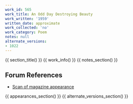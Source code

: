 ```yaml
---
work_id: 565
work_title: An Odd Day Destroying Beauty
work_written: '1959'
written_date: approximate
work_collected: 'no'
work_category: Poem
notes: null
alternate_versions:
- 1022
---
```


{{ section_title() }}
{{ work_info() }}
{{ notes_section() }}
## Forum References
- [Scan of magazine appearance](https://bukowskiforum.com/threads/the-half-moon-no-1-summer-1959.8737/)

{{ appearances_section() }}
{{ alternate_versions_section() }}